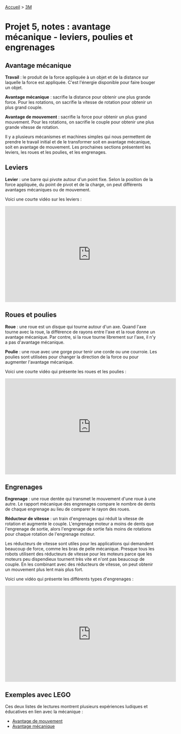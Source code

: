 [Accueil](./index.md) > [3M](./accueil3M.md#projet-5--systèmes-mécaniques)

# Projet 5, notes : avantage mécanique - leviers, poulies et engrenages

## Avantage mécanique

**Travail** : le produit de la force appliquée à un objet et de la distance sur laquelle la force est appliquée. C'est l'énergie disponible pour faire bouger un objet.

**Avantage mécanique** : sacrifie la distance pour obtenir une plus grande force. Pour les rotations, on sacrifie la vitesse de rotation pour obtenir un plus grand couple.

**Avantage de mouvement** : sacrifie la force pour obtenir un plus grand mouvement. Pour les rotations, on sacrifie le couple pour obtenir une plus grande vitesse de rotation.

Il y a plusieurs mécanismes et machines simples qui nous permettent de prendre le travail initial et de le transformer soit en avantage mécanique, soit en avantage de mouvement. Les prochaines sections présentent les leviers, les roues et les poulies, et les engrenages.

## Leviers

**Levier** : une barre qui pivote autour d'un point fixe. Selon la position de la force appliquée, du point de pivot et de la charge, on peut différents avantages mécaniques ou de mouvement.

Voici une courte vidéo sur les leviers :

<iframe width="560" height="315" src="https://www.youtube.com/embed/_bR6XXcHXFg?si=zTpH2wm4c5DSpmSf" title="YouTube video player" frameborder="0" allow="accelerometer; autoplay; clipboard-write; encrypted-media; gyroscope; picture-in-picture; web-share" referrerpolicy="strict-origin-when-cross-origin" allowfullscreen></iframe>

## Roues et poulies

**Roue** : une roue est un disque qui tourne autour d'un axe. Quand l'axe tourne avec la roue, la différence de rayons entre l'axe et la roue donne un avantage mécanique. Par contre, si la roue tourne librement sur l'axe, il n'y a pas d'avantage mécanique.

**Poulie** : une roue avec une gorge pour tenir une corde ou une courroie. Les poulies sont utilisées pour changer la direction de la force ou pour augmenter l'avantage mécanique.

Voici une courte vidéo qui présente les roues et les poulies :

<iframe width="560" height="315" src="https://www.youtube.com/embed/9TNbbBuM0IY?si=RLDjNnAVjx-VWLPe" title="YouTube video player" frameborder="0" allow="accelerometer; autoplay; clipboard-write; encrypted-media; gyroscope; picture-in-picture; web-share" referrerpolicy="strict-origin-when-cross-origin" allowfullscreen></iframe>

## Engrenages

**Engrenage** : une roue dentée qui transmet le mouvement d'une roue à une autre. Le rapport mécanique des engrenages compare le nombre de dents de chaque engrenage au lieu de comparer le rayon des roues.

**Réducteur de vitesse** : un train d'engrenages qui réduit la vitesse de rotation et augmente le couple. L'engrenage moteur a moins de dents que l'engrenage de sortie, alors l'engrenage de sortie fais moins de rotations pour chaque rotation de l'engrenage moteur.

Les réducteurs de vitesse sont utiles pour les applications qui demandent beaucoup de force, comme les bras de pelle mécanique. Presque tous les robots utilisent des réducteurs de vitesse pour les moteurs parce que les moteurs peu dispendieux tournent très vite et n'ont pas beaucoup de couple. En les combinant avec des réducteurs de vitesse, on peut obtenir un mouvement plus lent mais plus fort.

Voici une vidéo qui présente les différents types d'engrenages :

<iframe width="560" height="315" src="https://www.youtube.com/embed/oi1g6w8ZqyE?si=of-FXsH0m-svU6go" title="YouTube video player" frameborder="0" allow="accelerometer; autoplay; clipboard-write; encrypted-media; gyroscope; picture-in-picture; web-share" referrerpolicy="strict-origin-when-cross-origin" allowfullscreen></iframe>

## Exemples avec LEGO

Ces deux listes de lectures montrent plusieurs expériences ludiques et éducatives en lien avec la mécanique :

- <a href="https://www.youtube.com/watch?v=zJ3TABb1MRY&list=PLjs42dxcRiGNCF-Mjh9NXZjFEOtkf2ZVn" target="_blank">Avantage de mouvement</a>
- <a href="https://www.youtube.com/watch?v=Ra2enBbzwWQ&list=PLjs42dxcRiGMh56wQSB7J5DfLpdsvuHOy" target="_blank">Avantage mécanique</a>
